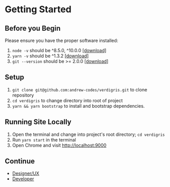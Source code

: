 # Getting Started

## Before you Begin

Please ensure you have the proper software installed:

1. `node -v` should be ^8.5.0, ^10.0.0  [[download]](https://nodejs.org/en/)
2. `yarn -v` should be ^1.3.2 [[download]](https://yarnpkg.com/lang/en/docs/install/)
3. `git --version` should be >= 2.0.0 [[download]](https://git-scm.com/downloads)

## Setup

1. `git clone git@github.com:andrew-codes/verdigris.git` to clone repository
2. `cd verdigris` to change directory into root of project
3. `yarn && yarn bootstrap` to install and bootstrap dependencies.

## Running Site Locally

1. Open the terminal and change into project's root directory; `cd verdigris`
2. Run `yarn start` in the terminal
3. Open Chrome and visit [http://localhost:9000](http://localhost:9000)

## Continue

- [Designer/UX](../designers)
- [Developer](../developers)
